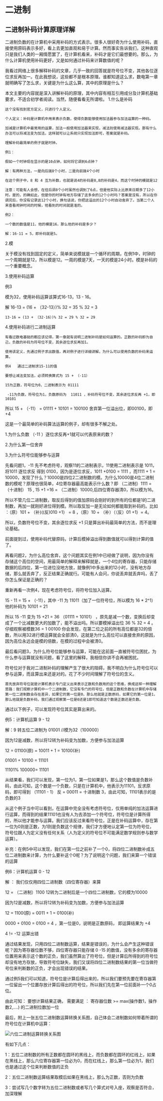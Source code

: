 # 二进制


## 二进制补码计算原理详解


二进制负数的在计算机中采用补码的方式表示。很多人很好奇为什么使用补码，直接使用原码表示多好，看上去更加直观和易于计算。然而事实告诉我们，这种直观只是我们人类的一厢情愿罢了，在计算机看来，补码才是它们最想要的。那么，为什么计算机使用补码更好，又是如何通过补码来计算数值的呢？

我看过网络上很多解释补码的文章，几乎一致的回答就是符号位不变，其他各位逐位求反再加一。在此我想说，这些都不是根本原理。谁都知道这么求，数电第一章就明确写了怎么求，关键是为什么这么算，其中的原理是什么？

本文主要的内容就是深入讲解补码的原理，其中内容有相互引用成分及计算机基础要求，不适合初学者阅读。当然，随便看看无所谓啦。
1.什么是补码

    这个没有找到官方定义，只进行个人定义。   

    个人定义：补码是计算机中用来表示负数，使得负数能够使用加法器参与加法运算的一种码。

    加减是计算机中最常用的运算，加法一般使用加法器来实现，减法则使用减法器实现。那有什么办法可以将减法变为加法，这样就可以让系统只实现加法即可，答案就是补码。

    理解补码最简单的例子就是时钟。

    例1：

    假如一个时钟现在显示的是10点钟，如何将它调到6点钟？

    解：有两种方法，一是向后拨8个小时，二是向前拨4个小时

    在这个例子中，8 和 4 互为补数，也就是说4的补码是8,8的补码是4，而这个时钟的模就是12

    注意：可能有人会想，在往后调8个小时虽然也调到了6点，但是他实际上比原来日期多了12小时。是的，的确如此，但是你的时钟有地方存储了这多余的12个小时吗？答案是没有，所以在你调完后，你没有记录这12个小时，换句话说，你把这溢出的12个小时自动舍弃了。当第二个人来查看闹钟时间的时候，他看到的时间就是准的。

    例2：

    一个数的数值是11，他的模是16，那么他的补码是多少？

    解：16-11 = 5，即补码就是5。

2.模

   关于模没有找到固定的定义，简单来说模就是一个循环的周期，在例1中，时钟的一个周期就是12，所以模是12。一周的模是7天，一天的模是24小时。模是补码的一个重要概念。

3.使用补码运算

   例3

   模为32，使用补码运算该算式16-13，13 - 16。

   解 16-13 = (16 + （32-13）)% 32 = 35 % 32 = 3 

    13-16 = (13 + （32-16）)% 32 = 29 % 32 = 29

4.使用补码进行二进制运算    

    有看过数电基础的都应该记得，第一章就有说明二进制补码是如何运算的。正数的补码即为自己，负数的补码为符号位不变，其余逐位求反再加1。

    使用该定义，先通过例子求出数值，再对例子进行详细讲解，为什么可以使用负数的补码来运算。

    例4   通过二进制求15-11的值

    要想让减法变加法，必须转换算式为 15 + （-11）

    15为正数，符号位为0，二进制表示为 01111

     -11为负数，符号位为1，负数原码为  11011 ，补码符号位不变，其余逐位求反再 +1，即 10101

   所以 15 + （-11） = 01111 + 10101 = 100100 舍弃第一位溢出位，即00100，即+4

  这是一个最简单的补码算法运算的例子，却有很多不解之处。

 1.为什么负数 （-11 ）逐位求反再+1就可以代表原来的数？

 2.为什么第一位舍弃

 3.为什么符号位能够参与运算

 先看问题1，-11 先不考虑符号，观察11的二进制表示，11使用二进制表示是 1011，将1011 逐位求反 得到 0100，因为是逐位求反，1011 +0100 = 1111 ，而1111 + 1 = 10000，发现了什么？10000是四位2二进制数的模。为什么10000是4位二进制数的模呢？原理也很简单，4位寄存器最高能表示什么数？即 （二进制）1111 = （十进制） 15 , 15 +1 =16 = （二进制）10000,后四位寄存器清0，所以模为16。

所以不管几位二进制数，取反后得到的值加原码会刚好的到所有的位都是1的二进制数，再加一就刚好进位得到模。所以取反加一是无论如何都能取到补码的。比如 ：（原）101 +  （补)((反)010 +1） = 8 ，（原）10 + （补）（（反）01 +1）= 4。

所以，负数符号位不变，其余逐位求反 +1 只是算出补码最简单的方法，而不是理论基础。

前面提到过，使用补码代替原码，计算后模掉溢出得到数值就可以得到计算的值了。

再看问题2，为什么高位舍弃，这个问题其实在例1中已经做了说明，因为你没有存储这个高位的空间，用最简单的解释来解释就是，一个4位的寄存器，只能存储数据的后四位，第一位进位没地方放，就像例1中多出来的12小时，没有地方存储，那么就丢弃了，反正结果正确就行。可能有人会问，你说丢弃就丢弃吗，丢了你怎么保证是正确的？

重新再看一次例4，现在考虑符号位，将符号位加入运算。

15 - 11 = 15 + （-11），其中 -11 为 11011（加了一位符号位，所以模为 16 * 2^1） 他的补码为 10101 = 21

所以 15 -11 变为 15 +21 = 36 （01111 + 10101） ，原先是减一个数，变换后却变成了一个比减数更大的加数了，能不溢出吗。所以要模掉溢出位 36 % 32 = 4 。仔细观察被模数36 = 1 00100 你会发现，在第二位之前的所有高位都是32的倍数，所以用32进行模运算就会全部清0，这就是为什么高位可以直接舍弃的原因，因为高位永远会是模的倍数，在模的过程中会被清0。

最后看问题3，为什么符号位能够参与运算，可能在这前面一直被符号位困扰，为什么参与运算就没有问题，看了这里的解释，我相信你讲不会再被困扰。

符号位对于我对二进制补码的理解产生了很大的阻碍，我不明白为什么符号位可以参与运算，而且算出来还是对的。花了不少时间理解了符号位的含义。

    首先放弃符号位就是计算机表示专门定义出来表示正数和负数用的这个思维，换成这样一种理解思路：我们观察计算机中一个二进制数，它没有专门的符号位，但是正数和负数在计算机中存储第一位二进制数会存在差异，如果它的第一位是0，那么他就是正数原码，如果它的第一位是1，那么他就是负数补码，我们通过观察第一位是0还是1即可知道这个数是正数还是负数。

通过以下例子，可以发现符号位其实是算出来的。

例5：计算机运算 9 - 12

 解：9 转五位二进制为 01001 //模为32（100000）

因为12是减数，所以将12转为补码变为加数，方便参与加法运算

12 = 01100(原) = 10011 + 1 = 10100(补)

01001 + 10100 = 11101

11101% 100000= 11101

从结果看，我们可以发现，第一位为1，第一位如果是1，那么这个数值是负数补码，由此可知，这个数是一个负数，只是在计算机中，他表示为11101，反求原码，即可得到 （11101 - 1） 反 = 00011  = 十进制数 3，由此可知，11101表示的是负数的3

从这个例子当中可以看到，在运算中完全没有考虑符号位，仅用单纯的加法运算进行运算，而得到的结果11101也没有人为去添加一个符号位，符号位是计算所得的，所以他才能参与运算。我们应该反过来看符号位，正是在补码运算中，存在第一位为0则是正数，为1则是负数这个规律，我们才方便地认定第一位为符号位，符号位跟人为定义没有任何关系（人为定义的符号位不可能满足数学规则参与数学运算）。

 

补充：在例5中可以发现，我们在第一位之前补了一个0，将四位二进制数补成五位二进制数来计算，为什么要补这个0呢？为了说明这个问题，我们来算一个错误的运算

例6：计算机运算 0 - 12

解 ： 我们仅仅用四位二进制数（四位寄存器）来算

12 = （二进制）1100 12转为二进制后是一个四位二进制数，它的模为10000

因为12是减数，所以将12转为补码变为加数，方便参与加法运算

12 = 1100(原) = 0011 + 1 = 0100(补)

0000 + 0100 = 0100 = 4 ，第一位是0，说明是正数原码， 即运算结果为 +4

4 != -12 运算出错

通过结果发现，只用四位二进制数运算，结果是错误的，为什么会产生这种错误呢？因为寄存器位数不够，四位寄存器只能存储 0 -15 的数值，没有多余的寄存器位置用来表示这个数的正负，我们虽然算出了符号位，但是计算后所得到的符号位却没有地方存放，导致符号位缺失，我们又误将四位二进制数结果的第一位当做符号位来判断数的正负，才会出现错误的结果。

通过例5我们可以知道，符号位是计算后得出来的，所以我们要预先要在寄存器第一位留出一个位置存放计算后得出的符号位，所以我们先在第一位前面补一个0占位。

由此可知： 要想计算结果正确， 需要满足 ： 寄存器位数 >= max(操作数1，操作数2,....) 的二进制位数加一位

 

最后，附上一张五位二进制数运算转换关系图，自己体会二进制数如何带着所谓的符号位在计算机中运算：

![六位二进制运算转换关系图](./image/c16/Binary-1.png)

有如下几点：

1：五位二进制数的所有正数都在圆环的黑线上，而负数都在圆环的红线上，如果在黑线上，那么六位寄存器第一位必为0，而在红线上，那么第一位必为1，我们也是通过这个位来判断数值的正负

2：五位二进制数运算结果取模后如果在黑线上，那么为正数，否则为负数

3：尝试写几个数字转为五位二进制数或者写几个算式对号入座，观察是否符合，加深理解